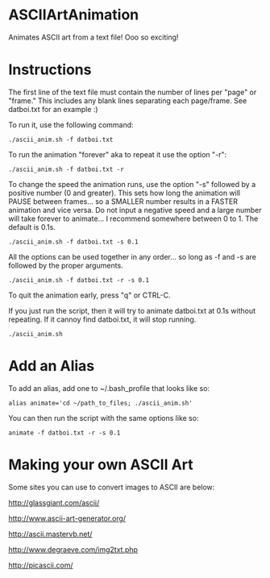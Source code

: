 # ASCIIArtAnimation
Animates ASCII art from a text file! Ooo so exciting!

# Instructions
The first line of the text file must contain the number of lines per "page" or "frame." This includes any blank lines separating each page/frame. See datboi.txt for an example :)

To run it, use the following command:

```./ascii_anim.sh -f datboi.txt```

To run the animation "forever" aka to repeat it use the option "-r":

```./ascii_anim.sh -f datboi.txt -r```

To change the speed the animation runs, use the option "-s" followed by a positive number (0 and greater). This sets how long the animation will PAUSE between frames... so a SMALLER number results in a FASTER animation and vice versa. Do not input a negative speed and a large number will take forever to animate... I recommend somewhere between 0 to 1. The default is 0.1s. 

```./ascii_anim.sh -f datboi.txt -s 0.1```

All the options can be used together in any order... so long as -f and -s are followed by the proper arguments. 

```./ascii_anim.sh -f datboi.txt -r -s 0.1```

To quit the animation early, press "q" or CTRL-C.

If you just run the script, then it will try to animate datboi.txt at 0.1s without repeating. If it cannoy find datboi.txt, it will stop running.

```./ascii_anim.sh ```

# Add an Alias
To add an alias, add one to ~/.bash_profile that looks like so:

```alias animate='cd ~/path_to_files; ./ascii_anim.sh'```

You can then run the script with the same options like so:

```animate -f datboi.txt -r -s 0.1```

# Making your own ASCII Art
Some sites you can use to convert images to ASCII are below:

http://glassgiant.com/ascii/

http://www.ascii-art-generator.org/

http://ascii.mastervb.net/

http://www.degraeve.com/img2txt.php

http://picascii.com/
